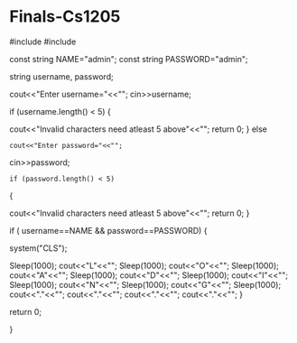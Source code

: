 # Finals-Cs1205
#include <iostream>
#include <string>

const string NAME="admin";
   const string PASSWORD="admin";
   
   string username, password;
   
   cout<<"Enter username="<<"";
   cin>>username;
   
   if (username.length() < 5)
{
   
   cout<<"Invalid characters need atleast 5 above"<<"";
    return 0;
}
   else 
   
    cout<<"Enter password="<<"";
   cin>>password;
   
    if (password.length() < 5)
   {
   
   cout<<"Invalid characters need atleast 5 above"<<"";
    return 0;
}


   if ( username==NAME && password==PASSWORD)
   {

   system("CLS");
   
   Sleep(1000);
   cout<<"L"<<"";
     Sleep(1000);
   cout<<"O"<<"";
     Sleep(1000);
   cout<<"A"<<"";
     Sleep(1000);
   cout<<"D"<<"";
     Sleep(1000);
   cout<<"I"<<"";
     Sleep(1000);
   cout<<"N"<<"";
     Sleep(1000);
   cout<<"G"<<"";
     Sleep(1000);
   cout<<"."<<"";
   cout<<"."<<"";
   cout<<"."<<"";
   cout<<"."<<"";
}

return 0;

}
